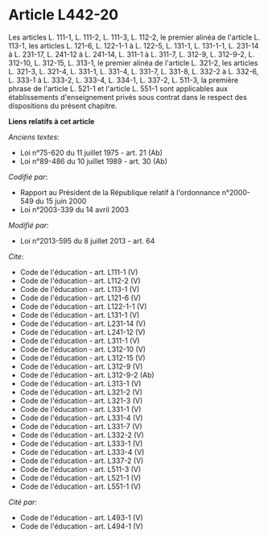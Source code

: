 # Article L442-20

Les articles L. 111-1, L. 111-2, L. 111-3, L. 112-2, le premier alinéa de l'article L. 113-1, les articles L. 121-6, L.
122-1-1 à L. 122-5, L. 131-1, L. 131-1-1, L. 231-14 à L. 231-17, 
L. 241-12 à L. 241-14, L. 311-1 à L. 311-7, 
L. 312-9, L. 312-9-2, L. 312-10, L. 312-15, L. 313-1, le premier alinéa de l'article L. 321-2, les articles L. 321-3, L.
321-4, 
L. 331-1, L. 331-4, L. 331-7, L. 331-8, L. 332-2 à L. 332-6, L. 333-1 à L. 333-2, L. 333-4, L. 334-1, L. 337-2, L. 511-3, la
première phrase de l'article L. 521-1 et l'article L. 551-1 sont applicables aux établissements d'enseignement privés sous
contrat dans le respect des dispositions du présent chapitre.

**Liens relatifs à cet article**

_Anciens textes_:

  - Loi n°75-620 du 11 juillet 1975 - art. 21 (Ab)
  - Loi n°89-486 du 10 juillet 1989 - art. 30 (Ab)

_Codifié par_:

  - Rapport au Président de la République relatif à l'ordonnance n°2000-549 du 15 juin 2000
  - Loi n°2003-339 du 14 avril 2003

_Modifié par_:

  - Loi n°2013-595 du 8 juillet 2013 - art. 64

_Cite_:

  - Code de l'éducation - art. L111-1 (V)
  - Code de l'éducation - art. L112-2 (V)
  - Code de l'éducation - art. L113-1 (V)
  - Code de l'éducation - art. L121-6 (V)
  - Code de l'éducation - art. L122-1-1 (V)
  - Code de l'éducation - art. L131-1 (V)
  - Code de l'éducation - art. L231-14 (V)
  - Code de l'éducation - art. L241-12 (V)
  - Code de l'éducation - art. L311-1 (V)
  - Code de l'éducation - art. L312-10 (V)
  - Code de l'éducation - art. L312-15 (V)
  - Code de l'éducation - art. L312-9 (V)
  - Code de l'éducation - art. L312-9-2 (Ab)
  - Code de l'éducation - art. L313-1 (V)
  - Code de l'éducation - art. L321-2 (V)
  - Code de l'éducation - art. L321-3 (V)
  - Code de l'éducation - art. L331-1 (V)
  - Code de l'éducation - art. L331-4 (V)
  - Code de l'éducation - art. L331-7 (V)
  - Code de l'éducation - art. L332-2 (V)
  - Code de l'éducation - art. L333-1 (V)
  - Code de l'éducation - art. L333-4 (V)
  - Code de l'éducation - art. L337-2 (V)
  - Code de l'éducation - art. L511-3 (V)
  - Code de l'éducation - art. L521-1 (V)
  - Code de l'éducation - art. L551-1 (V)

_Cité par_:

  - Code de l'éducation - art. L493-1 (V)
  - Code de l'éducation - art. L494-1 (V)
